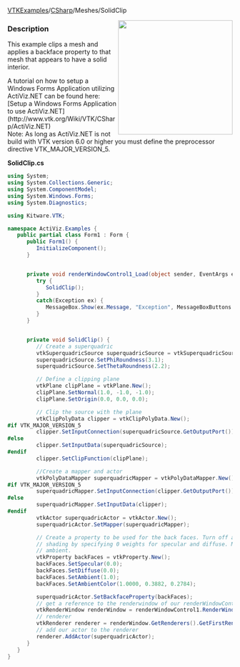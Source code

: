 [VTKExamples](/index/)/[CSharp](/CSharp)/Meshes/SolidClip

<img align="right" src="https://github.com/lorensen/VTKExamples/blob/gh-pages/Testing/Baseline/Meshes/TestSolidClip.png?raw=true" width="256" />

### Description
<p>This example clips a mesh and applies a backface property to that mesh that appears to have a solid interior.</p>
A tutorial on how to setup a Windows Forms Application utilizing ActiViz.NET can be found here: [Setup a Windows Forms Application to use ActiViz.NET](http://www.vtk.org/Wiki/VTK/CSharp/ActiViz.NET)<br />
Note: As long as ActiViz.NET is not build with VTK version 6.0 or higher you must define the preprocessor directive VTK_MAJOR_VERSION_5.

**SolidClip.cs**
```csharp
using System;
using System.Collections.Generic;
using System.ComponentModel;
using System.Windows.Forms;
using System.Diagnostics;

using Kitware.VTK;

namespace ActiViz.Examples {
   public partial class Form1 : Form {
      public Form1() {
         InitializeComponent();
      }


      private void renderWindowControl1_Load(object sender, EventArgs e) {
         try {
            SolidClip();
         }
         catch(Exception ex) {
            MessageBox.Show(ex.Message, "Exception", MessageBoxButtons.OK);
         }
      }


      private void SolidClip() {
         // Create a superquadric
         vtkSuperquadricSource superquadricSource = vtkSuperquadricSource.New();
         superquadricSource.SetPhiRoundness(3.1);
         superquadricSource.SetThetaRoundness(2.2);

         // Define a clipping plane
         vtkPlane clipPlane = vtkPlane.New();
         clipPlane.SetNormal(1.0, -1.0, -1.0);
         clipPlane.SetOrigin(0.0, 0.0, 0.0);

         // Clip the source with the plane
         vtkClipPolyData clipper = vtkClipPolyData.New();
#if VTK_MAJOR_VERSION_5
         clipper.SetInputConnection(superquadricSource.GetOutputPort());
#else
         clipper.SetInputData(superquadricSource);
#endif
         clipper.SetClipFunction(clipPlane);

         //Create a mapper and actor
         vtkPolyDataMapper superquadricMapper = vtkPolyDataMapper.New();
#if VTK_MAJOR_VERSION_5
         superquadricMapper.SetInputConnection(clipper.GetOutputPort());
#else
         superquadricMapper.SetInputData(clipper);
#endif
         vtkActor superquadricActor = vtkActor.New();
         superquadricActor.SetMapper(superquadricMapper);

         // Create a property to be used for the back faces. Turn off all
         // shading by specifying 0 weights for specular and diffuse. Max the
         // ambient.
         vtkProperty backFaces = vtkProperty.New();
         backFaces.SetSpecular(0.0);
         backFaces.SetDiffuse(0.0);
         backFaces.SetAmbient(1.0);
         backFaces.SetAmbientColor(1.0000, 0.3882, 0.2784);

         superquadricActor.SetBackfaceProperty(backFaces);
         // get a reference to the renderwindow of our renderWindowControl1
         vtkRenderWindow renderWindow = renderWindowControl1.RenderWindow;
         // renderer
         vtkRenderer renderer = renderWindow.GetRenderers().GetFirstRenderer();
         // add our actor to the renderer
         renderer.AddActor(superquadricActor);
      }
   }
}
```
